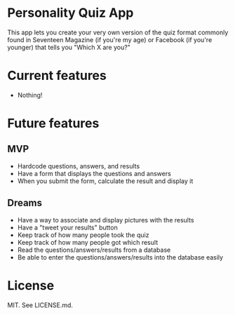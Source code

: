 # Personality Quiz App

This app lets you create your very own version of the quiz format commonly found in Seventeen Magazine (if you're my age) or Facebook (if you're younger) that tells you "Which X are you?"

# Current features

* Nothing!

# Future features

## MVP

* Hardcode questions, answers, and results
* Have a form that displays the questions and answers
* When you submit the form, calculate the result and display it

## Dreams

* Have a way to associate and display pictures with the results
* Have a "tweet your results" button
* Keep track of how many people took the quiz
* Keep track of how many people got which result
* Read the questions/answers/results from a database
* Be able to enter the questions/answers/results into the database easily

# License

MIT. See LICENSE.md.